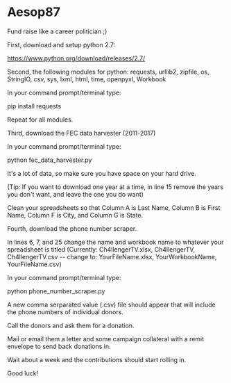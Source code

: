 # Aesop87
Fund raise like a career politician ;)

First, download and setup python 2.7:

https://www.python.org/download/releases/2.7/

Second, the following modules for python: requests, urllib2, zipfile, os, StringIO, csv, sys, lxml, html, time, openpyxl, Workbook

In your command prompt/terminal type:

pip install requests

Repeat for all modules.

Third, download the FEC data harvester (2011-2017)

In your command prompt/terminal type:

python fec_data_harvester.py

It's a lot of data, so make sure you have space on your hard drive.

(Tip: If you want to download one year at a time, in line 15 remove the years you don't want, and leave the one you do want)

Clean your spreadsheets so that Column A is Last Name, Column B is First Name, Column F is City, and Column G is State. 

Fourth, download the phone number scraper.

In lines 6, 7, and 25 change the name and workbook name to whatever your spreadsheet is titled (Currently: Ch4llengerTV.xlsx, Ch4llengerTV, Ch4llengerTV.csv -- change to: YourFileName.xlsx, YourWorkbookName, YourFileName.csv)

In your command prompt/terminal type:

python phone_number_scraper.py

A new comma serparated value (.csv) file should appear that will include the phone numbers of individual donors.

Call the donors and ask them for a donation.

Mail or email them a letter and some campaign collateral with a remit envelope to send back donations in.

Wait about a week and the contributions should start rolling in.

Good luck!

